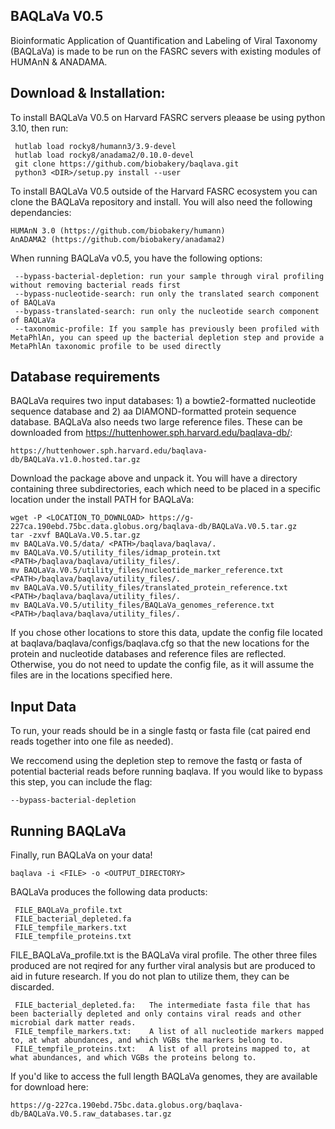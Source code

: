 ## BAQLaVa V0.5

Bioinformatic Application of Quantification and Labeling of Viral Taxonomy (BAQLaVa) is made to be run on the FASRC severs with existing modules of HUMAnN & ANADAMA.

## Download & Installation:

To install BAQLaVa V0.5 on Harvard FASRC servers pleaase be using python 3.10, then run: 

     hutlab load rocky8/humann3/3.9-devel
     hutlab load rocky8/anadama2/0.10.0-devel
     git clone https://github.com/biobakery/baqlava.git
     python3 <DIR>/setup.py install --user

To install BAQLaVa V0.5 outside of the Harvard FASRC ecosystem you can clone the BAQLaVa repository and install. You will also need the following dependancies:

    HUMAnN 3.0 (https://github.com/biobakery/humann)
    AnADAMA2 (https://github.com/biobakery/anadama2)

When running BAQLaVa v0.5, you have the following options:
     
     --bypass-bacterial-depletion: run your sample through viral profiling without removing bacterial reads first 
     --bypass-nucleotide-search: run only the translated search component of BAQLaVa
     --bypass-translated-search: run only the nucleotide search component of BAQLaVa
     --taxonomic-profile: If you sample has previously been profiled with MetaPhlAn, you can speed up the bacterial depletion step and provide a MetaPhlAn taxonomic profile to be used directly
     
## Database requirements

BAQLaVa requires two input databases: 1) a bowtie2-formatted nucleotide sequence database and 2) aa DIAMOND-formatted protein sequence database. BAQLaVa also needs two large reference files. These can be downloaded from https://huttenhower.sph.harvard.edu/baqlava-db/:
 
    https://huttenhower.sph.harvard.edu/baqlava-db/BAQLaVa.v1.0.hosted.tar.gz
   
Download the package above and unpack it. You will have a directory containing three subdirectories, each which need to be placed in a specific location under the install PATH for BAQLaVa:
    
    wget -P <LOCATION_TO_DOWNLOAD> https://g-227ca.190ebd.75bc.data.globus.org/baqlava-db/BAQLaVa.V0.5.tar.gz
    tar -zxvf BAQLaVa.V0.5.tar.gz
    mv BAQLaVa.V0.5/data/ <PATH>/baqlava/baqlava/.
    mv BAQLaVa.V0.5/utility_files/idmap_protein.txt <PATH>/baqlava/baqlava/utility_files/.
    mv BAQLaVa.V0.5/utility_files/nucleotide_marker_reference.txt <PATH>/baqlava/baqlava/utility_files/.
    mv BAQLaVa.V0.5/utility_files/translated_protein_reference.txt <PATH>/baqlava/baqlava/utility_files/.
    mv BAQLaVa.V0.5/utility_files/BAQLaVa_genomes_reference.txt <PATH>/baqlava/baqlava/utility_files/.

If you chose other locations to store this data, update the config file located at baqlava/baqlava/configs/baqlava.cfg so that the new locations for the protein and nucleotide databases and reference files are reflected. Otherwise, you do not need to update the config file, as it will assume the files are in the locations specified here.

## Input Data

To run, your reads should be in a single fastq or fasta file (cat paired end reads together into one file as needed). 

We reccomend using the depletion step to remove the fastq or fasta of potential bacterial reads before running baqlava. If you would like to bypass this step, you can include the flag: 
  ```
  --bypass-bacterial-depletion
  ```

## Running BAQLaVa

Finally, run BAQLaVa on your data!
```
baqlava -i <FILE> -o <OUTPUT_DIRECTORY>
```
BAQLaVa produces the following data products:

     FILE_BAQLaVa_profile.txt
     FILE_bacterial_depleted.fa
     FILE_tempfile_markers.txt
     FILE_tempfile_proteins.txt

FILE_BAQLaVa_profile.txt is the BAQLaVa viral profile. The other three files produced are not reqired for any further viral analysis but are produced to aid in future research. If you do not plan to utilize them, they can be discarded. 
     
     FILE_bacterial_depleted.fa:   The intermediate fasta file that has been bacterially depleted and only contains viral reads and other microbial dark matter reads.
     FILE_tempfile_markers.txt:    A list of all nucleotide markers mapped to, at what abundances, and which VGBs the markers belong to.
     FILE_tempfile_proteins.txt:   A list of all proteins mapped to, at what abundances, and which VGBs the proteins belong to.

If you'd like to access the full length BAQLaVa genomes, they are available for download here:

    https://g-227ca.190ebd.75bc.data.globus.org/baqlava-db/BAQLaVa.V0.5.raw_databases.tar.gz
     

